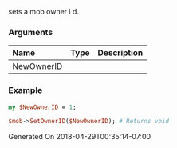 sets a mob owner i d.
### Arguments
**Name**|**Type**|**Description**
:---|:---|:---
NewOwnerID||

### Example

```perl
my $NewOwnerID = 1;

$mob->SetOwnerID($NewOwnerID); # Returns void
```


Generated On 2018-04-29T00:35:14-07:00